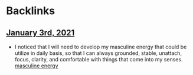 
# Backlinks
## [January 3rd, 2021](<January 3rd, 2021.md>)
- I noticed that I will need to develop my masculine energy that could be utilize in daily basis, so that I can always grounded, stable, unattach, focus, clarity, and comfortable with things that come into my senses. [masculine energy](<masculine energy.md>)

